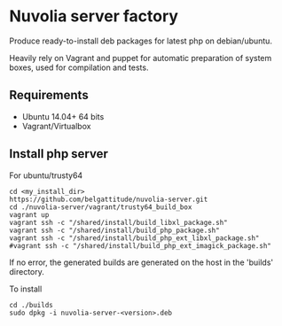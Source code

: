 # Nuvolia server factory

Produce ready-to-install deb packages for latest php on debian/ubuntu.

Heavily rely on Vagrant and puppet for automatic preparation of system boxes, used for compilation and tests.


## Requirements

- Ubuntu 14.04+ 64 bits
- Vagrant/Virtualbox


## Install php server

For ubuntu/trusty64

```shell
cd <my_install_dir>
https://github.com/belgattitude/nuvolia-server.git
cd ./nuvolia-server/vagrant/trusty64_build_box
vagrant up 
vagrant ssh -c "/shared/install/build_libxl_package.sh"
vagrant ssh -c "/shared/install/build_php_package.sh"
vagrant ssh -c "/shared/install/build_php_ext_libxl_package.sh"
#vagrant ssh -c "/shared/install/build_php_ext_imagick_package.sh"
```

If no error, the generated builds are generated on the host in the 'builds' directory.

To install

```shell
cd ./builds
sudo dpkg -i nuvolia-server-<version>.deb
```


